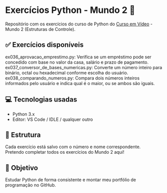 # Exercícios Python - Mundo 2 🐍

Repositório com os exercícios do curso de Python do [Curso em Vídeo](https://www.cursoemvideo.com/) - Mundo 2 (Estruturas de Controle).

## ✅ Exercícios disponíveis

ex036_aprovacao_emprestimo.py: Verifica se um empréstimo pode ser concedido com base no valor da casa, salário e prazo de pagamento.
ex037_conversor_de_bases_numericas.py: Converte um número inteiro para binário, octal ou hexadecimal conforme escolha do usuário.
ex038_comparando_numeros.py: Compara dois números inteiros informados pelo usuário e indica qual é o maior, ou se ambos são iguais.

## 💻 Tecnologias usadas

- Python 3.x
- Editor: VS Code / IDLE / qualquer outro

## 📁 Estrutura

Cada exercício está salvo com o número e nome correspondente.  
Pretendo completar todos os exercícios do Mundo 2 aqui!

## 🚀 Objetivo

Estudar Python de forma consistente e montar meu portfólio de programação no GitHub.
